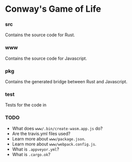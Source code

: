 # Conway's Game of Life



### src
Contains the source code for Rust.

### www
Contains the source code for Javascript.

### pkg
Contains the generated bridge between Rust and Javascript.


### test
Tests for the code in 

### TODO
* What does `www/.bin/create-wasm.app.js` do?
* Are the travis.yml files used?
* Learn more about `www/package.json`.
* Learn more about `www/webpack.config.js`.
* What is `.appveyor.yml`?
* What is `.cargo.ok`?